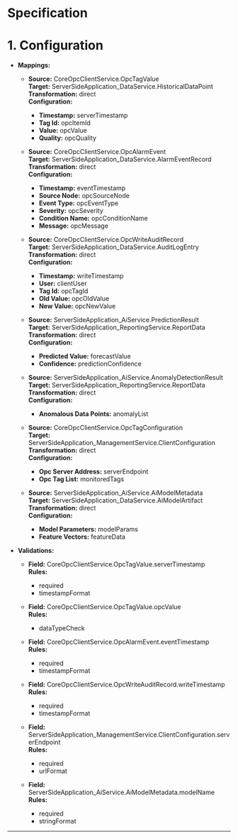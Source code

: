 # Specification

# 1. Configuration

- **Mappings:**
  
  - **Source:** CoreOpcClientService.OpcTagValue  
**Target:** ServerSideApplication_DataService.HistoricalDataPoint  
**Transformation:** direct  
**Configuration:**
    
    - **Timestamp:** serverTimestamp
    - **Tag Id:** opcItemId
    - **Value:** opcValue
    - **Quality:** opcQuality
    
  - **Source:** CoreOpcClientService.OpcAlarmEvent  
**Target:** ServerSideApplication_DataService.AlarmEventRecord  
**Transformation:** direct  
**Configuration:**
    
    - **Timestamp:** eventTimestamp
    - **Source Node:** opcSourceNode
    - **Event Type:** opcEventType
    - **Severity:** opcSeverity
    - **Condition Name:** opcConditionName
    - **Message:** opcMessage
    
  - **Source:** CoreOpcClientService.OpcWriteAuditRecord  
**Target:** ServerSideApplication_DataService.AuditLogEntry  
**Transformation:** direct  
**Configuration:**
    
    - **Timestamp:** writeTimestamp
    - **User:** clientUser
    - **Tag Id:** opcTagId
    - **Old Value:** opcOldValue
    - **New Value:** opcNewValue
    
  - **Source:** ServerSideApplication_AiService.PredictionResult  
**Target:** ServerSideApplication_ReportingService.ReportData  
**Transformation:** direct  
**Configuration:**
    
    - **Predicted Value:** forecastValue
    - **Confidence:** predictionConfidence
    
  - **Source:** ServerSideApplication_AiService.AnomalyDetectionResult  
**Target:** ServerSideApplication_ReportingService.ReportData  
**Transformation:** direct  
**Configuration:**
    
    - **Anomalous Data Points:** anomalyList
    
  - **Source:** CoreOpcClientService.OpcTagConfiguration  
**Target:** ServerSideApplication_ManagementService.ClientConfiguration  
**Transformation:** direct  
**Configuration:**
    
    - **Opc Server Address:** serverEndpoint
    - **Opc Tag List:** monitoredTags
    
  - **Source:** ServerSideApplication_AiService.AiModelMetadata  
**Target:** ServerSideApplication_DataService.AiModelArtifact  
**Transformation:** direct  
**Configuration:**
    
    - **Model Parameters:** modelParams
    - **Feature Vectors:** featureData
    
  
- **Validations:**
  
  - **Field:** CoreOpcClientService.OpcTagValue.serverTimestamp  
**Rules:**
    
    - required
    - timestampFormat
    
  - **Field:** CoreOpcClientService.OpcTagValue.opcValue  
**Rules:**
    
    - dataTypeCheck
    
  - **Field:** CoreOpcClientService.OpcAlarmEvent.eventTimestamp  
**Rules:**
    
    - required
    - timestampFormat
    
  - **Field:** CoreOpcClientService.OpcWriteAuditRecord.writeTimestamp  
**Rules:**
    
    - required
    - timestampFormat
    
  - **Field:** ServerSideApplication_ManagementService.ClientConfiguration.serverEndpoint  
**Rules:**
    
    - required
    - urlFormat
    
  - **Field:** ServerSideApplication_AiService.AiModelMetadata.modelName  
**Rules:**
    
    - required
    - stringFormat
    
  


---

